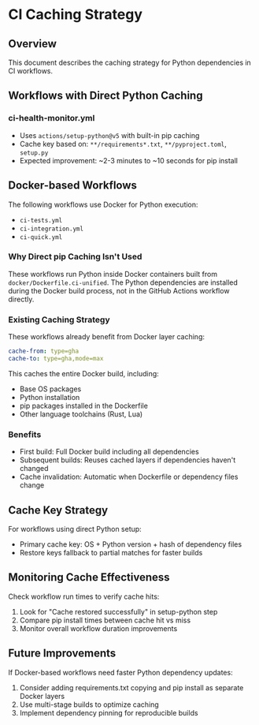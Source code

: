# CI Caching Strategy

## Overview
This document describes the caching strategy for Python dependencies in CI workflows.

## Workflows with Direct Python Caching

### ci-health-monitor.yml
- Uses `actions/setup-python@v5` with built-in pip caching
- Cache key based on: `**/requirements*.txt`, `**/pyproject.toml`, `setup.py`
- Expected improvement: ~2-3 minutes to ~10 seconds for pip install

## Docker-based Workflows

The following workflows use Docker for Python execution:
- `ci-tests.yml`
- `ci-integration.yml`
- `ci-quick.yml`

### Why Direct pip Caching Isn't Used
These workflows run Python inside Docker containers built from `docker/Dockerfile.ci-unified`. The Python dependencies are installed during the Docker build process, not in the GitHub Actions workflow directly.

### Existing Caching Strategy
These workflows already benefit from Docker layer caching:
```yaml
cache-from: type=gha
cache-to: type=gha,mode=max
```

This caches the entire Docker build, including:
- Base OS packages
- Python installation
- pip packages installed in the Dockerfile
- Other language toolchains (Rust, Lua)

### Benefits
- First build: Full Docker build including all dependencies
- Subsequent builds: Reuses cached layers if dependencies haven't changed
- Cache invalidation: Automatic when Dockerfile or dependency files change

## Cache Key Strategy

For workflows using direct Python setup:
- Primary cache key: OS + Python version + hash of dependency files
- Restore keys fallback to partial matches for faster builds

## Monitoring Cache Effectiveness

Check workflow run times to verify cache hits:
1. Look for "Cache restored successfully" in setup-python step
2. Compare pip install times between cache hit vs miss
3. Monitor overall workflow duration improvements

## Future Improvements

If Docker-based workflows need faster Python dependency updates:
1. Consider adding requirements.txt copying and pip install as separate Docker layers
2. Use multi-stage builds to optimize caching
3. Implement dependency pinning for reproducible builds
